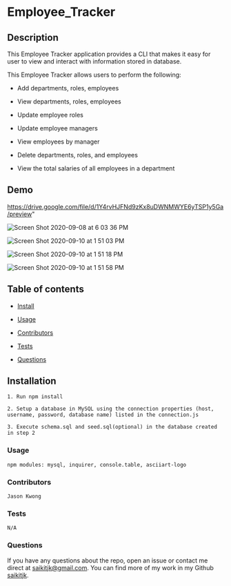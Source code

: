 # Employee_Tracker

## Description

This Employee Tracker application provides a CLI that makes it easy for user to view and interact with information stored in database.

This Employee Tracker allows users to perform the following:

- Add departments, roles, employees

- View departments, roles, employees

- Update employee roles

- Update employee managers

- View employees by manager

- Delete departments, roles, and employees

- View the total salaries of all employees in a department

## Demo

https://drive.google.com/file/d/1Y4rvHJFNd9zKx8uDWNMWYE6yTSP1y5Ga/preview"

![Screen Shot 2020-09-08 at 6 03 36 PM](https://user-images.githubusercontent.com/34286313/92543060-4c765780-f1ff-11ea-9356-1820e4d4d074.png)

![Screen Shot 2020-09-10 at 1 51 03 PM](https://user-images.githubusercontent.com/34286313/92812088-e3fcb700-f373-11ea-97f5-333c7e7456dc.png)

![Screen Shot 2020-09-10 at 1 51 18 PM](https://user-images.githubusercontent.com/34286313/92812098-e65f1100-f373-11ea-893f-aa805654ed7a.png)

![Screen Shot 2020-09-10 at 1 51 58 PM](https://user-images.githubusercontent.com/34286313/92812106-e8c16b00-f373-11ea-9d94-ef71cb7880b2.png)

## Table of contents

- [Install](#installation)

- [Usage](#Usage)

- [Contributors](#contributors)

- [Tests](#tests)

- [Questions](#Questions?)

## **Installation**

    1. Run npm install

    2. Setup a database in MySQL using the connection properties (host, username, password, database name) listed in the connection.js

    3. Execute schema.sql and seed.sql(optional) in the database created in step 2

### **Usage**

    npm modules: mysql, inquirer, console.table, asciiart-logo

### **Contributors**

    Jason Kwong

### **Tests**

    N/A

### **Questions**

If you have any questions about the repo, open an issue or contact me direct at saikitjk@gmail.com.
You can find more of my work in my Github [saikitjk](https://github.com/saikitjk/).
